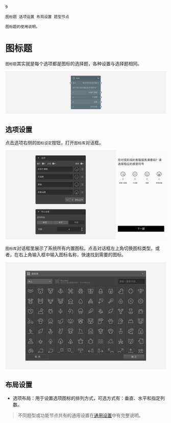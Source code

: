 ```index
9
```
```tag
图标题 选项设置 布局设置 题型节点
```
```summary
图标题的使用说明。
```
# 图标题

`图标题`其实就是每个选项都是图标的选择题，各种设置与选择题相同。

<img src='../assets/questionnaireNodes/09icon/node.png'>

## 选项设置

点击选项右侧的`图标设定`按钮，打开`图标库`对话框。

<img src='../assets/questionnaireNodes/09icon/section.png'>

`图标库`对话框里展示了系统所有内置图标。点击对话框左上角切换图标类型。或者，在右上角输入框中输入图标名称，快速找到需要的图标。

<img src='../assets/questionnaireNodes/09icon/popup.png'>

## 布局设置

+ 选项布局：用于设置选项图标的排列方式，可选方式有：垂直、水平和指定列数。

> 不同题型或功能节点共有的通用设置在[通用设置](../../11nodeSettings/concept.md)中有完整说明。